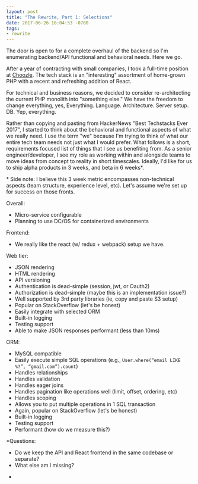 ```yaml
---
layout: post
title: "The Rewrite, Part 1: Selections"
date: 2017-06-26 16:04:53 -0700
tags:
- rewrite
---
```


The door is open to for a complete overhaul of the backend so I'm enumerating
backend/API functional and behavioral needs. Here we go.

<!--more-->

After a year of contracting with small companies, I took a full-time position
at [Choozle](https://choozle.com). The tech stack is an "interesting"
assortment of home-grown PHP with a recent and refreshing addition of React.


For technical and business reasons, we decided to consider re-architecting the
current PHP monolith into "something else." We have the freedom
to change everything, yes, Everything. Language. Architecture. Server setup. DB.
Yep, everything.

Rather than copying and pasting from HackerNews "Best Techstacks Ever 2017", I started
to think about the behavioral and functional aspects of what we really need. I
use the term "we" because I'm trying to think of what our entire tech team needs
not just what I would prefer. What follows is a short, requirements focused list
of things that I see us benefiting from. As a senior engineer/developer, I see my
role as working within and alongside teams to move ideas from concept to reality
in short timescales. Ideally, I'd like for us to ship alpha products in 3 weeks,
and beta in 6 weeks*.

\* Side note: I believe this 3 week metric encompasses non-technical aspects
(team structure, experience level, etc). Let's assume we're set up for success
on those fronts.

Overall:
- Micro-service configurable
- Planning to use DC/OS for containerized environments

Frontend:
- We really like the react (w/ redux + webpack) setup we have.

Web tier:
- JSON rendering
- HTML rendering
- API versioning
- Authentication is dead-simple (session, jwt, or Oauth2)
- Authorization is dead-simple (maybe this is an implementation issue?)
- Well supported by 3rd party libraries (ie, copy and paste S3 setup)
- Popular on StackOverflow (let's be honest)
- Easily integrate with selected ORM
- Built-in logging
- Testing support
- Able to make JSON responses performant (less than 10ms)

ORM:
- MySQL compatible
- Easily execute simple SQL operations (e.g., `User.where(“email LIKE %?”, “gmail.com”).count`)
- Handles relationships
- Handles validation
- Handles eager joins
- Handles pagination like operations well (limit, offset, ordering, etc)
- Handles scoping
- Allows you to put multiple operations in  1 SQL transaction
- Again, popular on StackOverflow (let's be honest)
- Built-in logging
- Testing support
- Performant (how do we measure this?)

*Questions:
- Do we keep the API and React frontend in the same codebase or separate?
- What else am I missing?
*
